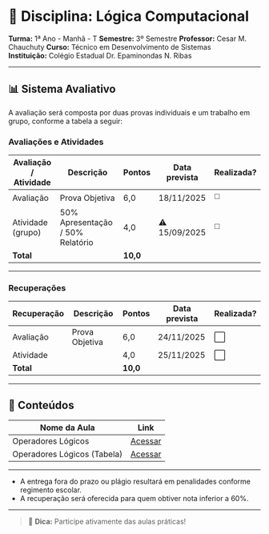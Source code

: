 # 📘 Disciplina: Lógica Computacional

**Turma:** 1ª Ano - Manhã - T
**Semestre:** 3º Semestre
**Professor:** Cesar M. Chauchuty
**Curso:** Técnico em Desenvolvimento de Sistemas  
**Instituição:** Colégio Estadual Dr. Epaminondas N. Ribas

---

## 📊 Sistema Avaliativo

A avaliação será composta por duas provas individuais e um trabalho em grupo, conforme a tabela a seguir:

### Avaliações e Atividades

| Avaliação / Atividade     | Descrição                        | Pontos   | Data prevista  | Realizada?  |
|---------------------------|----------------------------------|----------|----------------|-------------|
| Avaliação                 | Prova Objetiva                   | 6,0      | 18/11/2025     | ◻️          |
| Atividade (grupo)         | 50% Apresentação / 50% Relatório | 4,0      | ⚠️ 15/09/2025  | ◻️          |
| **Total**                 |                                  | **10,0** |                |             |

---

### Recuperações

| Recuperação               | Descrição                      | Pontos   | Data prevista | Realizada? |
|---------------------------|--------------------------------|----------|----------------|-----------|
| Avaliação                 | Prova Objetiva                 | 6,0      | 24/11/2025     | ⬜        |
| Atividade                 | <DEFINIR>                      | 4,0      | 25/11/2025     | ⬜        |
| **Total**                 |                                | **10,0** |                |           |

---

## 🧪 Conteúdos

| Nome da Aula                | Link                                                            |
|-----------------------------|-----------------------------------------------------------------|
| Operadores Lógicos          | [Acessar](https://dicasdeprogramacao.com.br/operadores-logicos/) |
| Operadores Lógicos (Tabela)  | [Acessar](https://github.com/profchauchuty/epa-1T-sist-logica-computacional/blob/main/files/operadores-logicos.jpg?raw=true)|
---

- A entrega fora do prazo ou plágio resultará em penalidades conforme regimento escolar.
- A recuperação será oferecida para quem obtiver nota inferior a 60%.

---

> 📱 **Dica:** Participe ativamente das aulas práticas!
